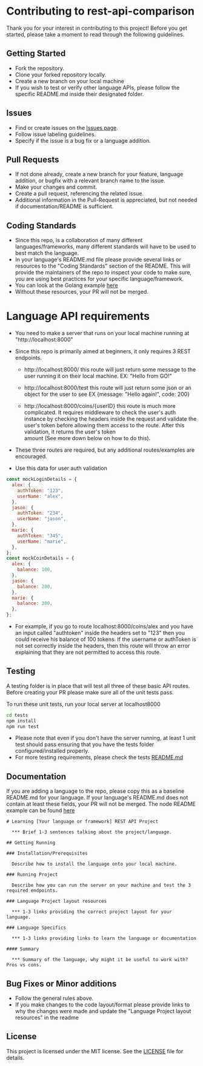 # Contributing to rest-api-comparison

Thank you for your interest in contributing to this project! Before you get started, please take a moment to read through the following guidelines.

## Getting Started

- Fork the repository.
- Clone your forked repository locally.
- Create a new branch on your local machine
- If you wish to test or verify other language APIs, please follow the specific README.md inside their designated folder.

## Issues

- Find or create issues on the [Issues page](https://github.com/promethean-tech/go-vs-node-api/issues).
- Follow issue labeling guidelines.
- Specify if the issue is a bug fix or a language addition.

## Pull Requests

- If not done already, create a new branch for your feature, language addition, or bugfix with a relevant branch name to the issue.
- Make your changes and commit.
- Create a pull request, referencing the related issue.
- Additional information in the Pull-Request is appreciated, but not needed if documentation/README is sufficient.

## Coding Standards

- Since this repo, is a collaboration of many different languages/frameworks, many different standards will have to be used to best match the language.
- In your language's README.md file please provide several links or resources to the "Coding Standards" section of the README. This will provide the maintainers of the repo to inspect your code to make sure, you are using best practices for your specific language/framework.
- You can look at the Golang example [here](https://github.com/promethean-tech/rest-api-comparison/tree/main/go)
- Without these resources, your PR will not be merged.

# Language API requirements

- You need to make a server that runs on your local machine running at "http://localhost:8000"
- Since this repo is primarily aimed at beginners, it only requires 3 REST endpoints.
  
  
     * http://localhost:8000/
     this route will just return some message to the user running it on their local machine. EX: "Hello from GO!" 
    
     * http://localhost:8000/test
     this route will just return some json or an object for the user to see EX {message: "Hello again!", code: 200}

     * http://localhost:8000/coins/{userID}
     this route is much more complicated. It requires middleware to check the user's auth instance by checking the headers inside the request and validate 
     the user's token before allowing them access to the route. After this validation, it returns the user's token  
     amount (See more down below on how to do this).
  
- These three routes are required, but any additional routes/examples are encouraged.
- Use this data for user auth validation
```javascript
const mockLoginDetails = {
  alex: {
    authToken: "123",
    userName: "alex",
  },
  jason: {
    authToken: "234",
    userName: "jason",
  },
  marie: {
    authToken: "345",
    userName: "marie",
  },
};
const mockCoinDetails = {
  alex: {
    balance: 100,
  },
  jason: {
    balance: 200,
  },
  marie: {
    balance: 300,
  },
};
```

- For example, if you go to route localhost:8000/coins/alex and you have an input called "authtoken" inside the headers set to "123" then you could receive his balance of 100 tokens. If the username or authToken is not set correctly inside the headers, then this route will throw an error  explaining that they are not permitted to access this route.

## Testing 

A testing folder is in place that will test all three of these basic API routes. Before creating your PR please make sure all of the unit tests pass.

To run these unit tests, run your local server at localhost8000

```bash
cd tests
npm install
npm run test
```
- Please note that even if you don't have the server running, at least 1 unit test should pass ensuring that you have the tests folder configured/installed properly.
- For more testing requirements, please check the tests [README.md](https://github.com/promethean-tech/rest-api-comparison/tree/dev/tests)

## Documentation

If you are adding a language to the repo, please copy this as a baseline README.md for your language. If your language's README.md does not contain at least these fields, your PR will not be merged. The node README example can be found [here](https://github.com/promethean-tech/rest-api-comparison/tree/main/node#learning-nodejs-rest-api-project)

```
# Learning [Your language or framework] REST API Project

  *** Brief 1-3 sentences talking about the project/language.

## Getting Running

### Installation/Prerequisites

  Describe how to install the language onto your local machine.

### Running Project

  Describe how you can run the server on your machine and test the 3 required endpoints.

### Language Project layout resources

  *** 1-3 links providing the correct project layout for your language.

### Language Specifics
  
  *** 1-3 links providing links to learn the language or documentation

#### Summary

  *** Summary of the language, why might it be useful to work with? Pros vs cons.

```

## Bug Fixes or Minor additions
- Follow the general rules above.
- If you make changes to the code layout/format please provide links to why the changes were made and update the "Language Project layout resources" in the readme

## License

This project is licensed under the MIT license. See the [LICENSE](https://opensource.org/license/mit/) file for details.
